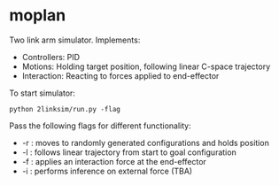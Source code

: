 # moplan
Two link arm simulator. Implements:
* Controllers: PID
* Motions: Holding target position, following linear C-space trajectory
* Interaction: Reacting to forces applied to end-effector

To start simulator:
```
python 2linksim/run.py -flag
```

Pass the following flags for different functionality:
* -r : moves to randomly generated configurations and holds position
* -l : follows linear trajectory from start to goal configuration
* -f : applies an interaction force at the end-effector
* -i : performs inference on external force (TBA)
